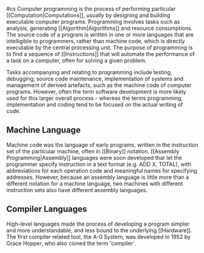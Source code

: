 #cs
Computer programming is the process of performing particular [[Computation|Computations]], usually by designing and building executable computer programs. Programming involves tasks such as analysis, generating [[Algorithm|Algorithms]] and resource consumptions. The source code of a program is written in one or more languages that are intelligible to programmers, rather than machine code, which is directly executable by the central processing unit. The purpose of programming is to find a sequence of [[Instructions]] that will automate the performance of a task on a computer, often for solving a given problem.

Tasks accompanying and relating to programming include testing, debugging, source code maintenance, implementation of systems and management of derived artefacts, such as the machine code of computer programs. However, often the term software development is more likely used for this larger overall process - whereas the terms programming, implementation and coding tend to be focused on the actual writing of code.

## Machine Language
Machine code was the language of early programs, written in the instruction set of the particular machine, often in [[Binary]] notation. [[Assembly Programming|Assembly]] languages were soon developed that let the programmer specify instruction in a text format (e.g. ADD X, TOTAL), with abbreviations for each operation code and meaningful names for specifying addresses. However, because an assembly language is little more than a different notation for a machine language, two machines with different instruction sets also have different assembly languages.

## Compiler Languages
High-level languages made the process of developing a program simpler and more understandable, and less bound to the underlying [[Hardware]]. The first compiler related tool, the A-0 System, was developed in 1952 by Grace Hopper, who also coined the term 'compiler'.